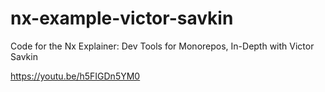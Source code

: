# nx-example-victor-savkin
Code for the Nx Explainer: Dev Tools for Monorepos, In-Depth with Victor Savkin

https://youtu.be/h5FIGDn5YM0